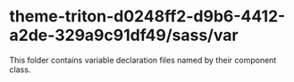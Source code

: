 # theme-triton-d0248ff2-d9b6-4412-a2de-329a9c91df49/sass/var

This folder contains variable declaration files named by their component class.

